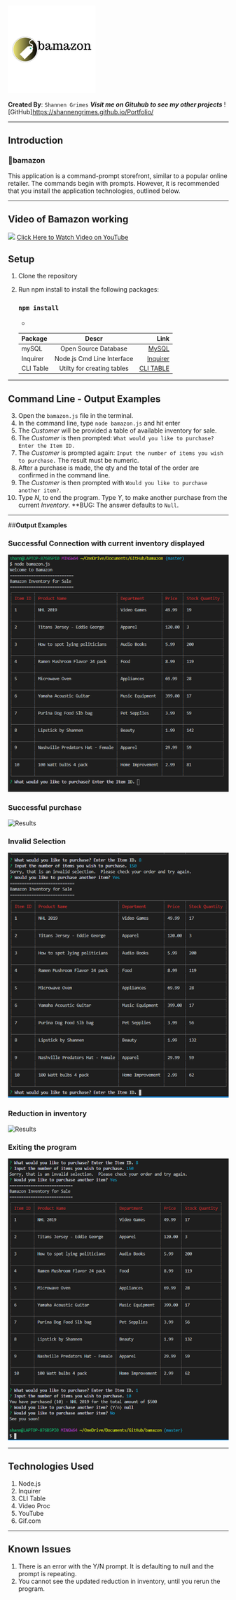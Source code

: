 ![bamazon Logo](/images/logo.png)

**Created By**: `Shannen Grimes`
***Visit me on Gituhub to see my other projects***
![GitHub]https://shannengrimes.github.io/Portfolio/
- - - 

## Introduction
### :small_orange_diamond:bamazon
This application is a command-prompt storefront, similar to a popular online retailer.  The commands begin with prompts.  However, it is recommended that you install the application technologies, outlined below.
- - - 

## Video of Bamazon working
![](https://j.gifs.com/VAroYv.gif)
[Click Here to Watch Video on YouTube](https://youtu.be/qILX-JfYB58)

## Setup

1. Clone the repository
2. Run npm install to install the following packages:

      ### `npm install`
      - 
      | Package       | Descr                        | Link                                                            |
      | ------------- |:-------------:               | -----:                                                          |
      | mySQL         | Open Source Database         | [MySQL](https://www.mysql.com/downloads/)                       |
      | Inquirer      | Node.js Cmd Line Interface   | [Inquirer](https://www.npmjs.com/package/inquirer)              |
      | CLI Table     | Utilty for creating tables   | [CLI TABLE](https://www.npmjs.com/package/cli-table)            |
- - - 

## Command Line - Output Examples

3. Open the `bamazon.js` file in the terminal.
4. In the command line, type `node bamazon.js` and hit enter
5. The *Customer* will be provided a table of available inventory for sale.
6. The *Customer* is then prompted: `What would you like to purchase? Enter the Item ID.`
7. The *Customer* is prompted again: `Input the number of items you wish to purchase.` The result must be numeric.
8. After a purchase is made, the qty and the total of the order are confirmed in the command line.
9. The *Customer* is then prompted with `Would you like to purchase another item?`. 
10. Type *N*, to end the program.  Type *Y*, to make another purchase from the current *Inventory*. **BUG: The answer defaults to `Null`.

 - - - 

 ##**Output Examples**

 ### Successful Connection with current inventory displayed
 ![Results](/images/connection.png)

 ### Successful purchase
![Results](/images/successfulPurchase) 

### Invalid Selection
![Results](/images/invalid.png)

### Reduction in inventory
![Results](/images/inventoryReduction.png)

### Exiting the program
![Results](/images/exit.png)

- - - 

## Technologies Used
1. Node.js
2. Inquirer
3. CLI Table
4. Video Proc
5. YouTube
6. Gif.com

- - - 

## Known Issues
1. There is an error with the Y/N prompt.  It is defaulting to null and the prompt is repeating.
2. You cannot see the updated reduction in inventory, until you rerun the program.




